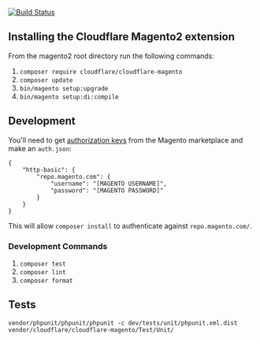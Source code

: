 [![Build Status](https://travis-ci.org/cloudflare/Cloudflare-Magento.svg?branch=master)](https://travis-ci.org/cloudflare/Cloudflare-Magento)
## Installing the Cloudflare Magento2 extension
From the magento2 root directory run the following commands:

1. `composer require cloudflare/cloudflare-magento`
2. `composer update`
3. `bin/magento setup:upgrade`
4. `bin/magento setup:di:compile`

## Development
You'll need to get [authorization keys](http://devdocs.magento.com/guides/v2.0/install-gde/prereq/connect-auth.html) from the Magento marketplace and make an `auth.json`:
```
{
    "http-basic": {
        "repo.magento.com": {
            "username": "[MAGENTO USERNAME]",
            "password": "[MAGENTO PASSWORD]"
        }
    }
}
```
This will allow `composer install` to authenticate against `repo.magento.com/`.

### Development Commands
1. `composer test`
2. `composer lint`
3. `composer format`

## Tests
`vendor/phpunit/phpunit/phpunit -c dev/tests/unit/phpunit.xml.dist vendor/cloudflare/cloudflare-magento/Test/Unit/`
